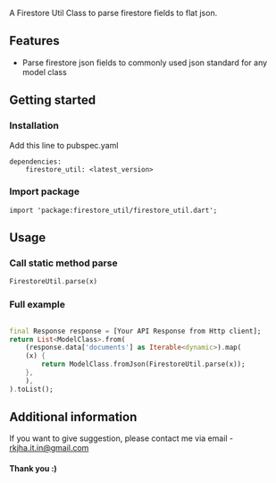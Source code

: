 <!-- 
This README describes the package. If you publish this package to pub.dev,
this README's contents appear on the landing page for your package.

For information about how to write a good package README, see the guide for
[writing package pages](https://dart.dev/guides/libraries/writing-package-pages). 

For general information about developing packages, see the Dart guide for
[creating packages](https://dart.dev/guides/libraries/create-library-packages)
and the Flutter guide for
[developing packages and plugins](https://flutter.dev/developing-packages). 
-->

A Firestore Util Class to parse firestore fields to flat json.

## Features

- Parse firestore json fields to commonly used json standard for any model class

## Getting started
### Installation 

Add this line to pubspec.yaml

```
dependencies:
    firestore_util: <latest_version>
```

### Import package

```
import 'package:firestore_util/firestore_util.dart';
```

## Usage

### Call static method parse

```dart
FirestoreUtil.parse(x)
```

### Full example 

```dart

final Response response = [Your API Response from Http client];
return List<ModelClass>.from(
    (response.data['documents'] as Iterable<dynamic>).map(
    (x) {
        return ModelClass.fromJson(FirestoreUtil.parse(x));
    },
    ),
).toList();

```

## Additional information
If you want to give suggestion, please contact me via email - rkjha.it.in@gmail.com

#### Thank you :)

